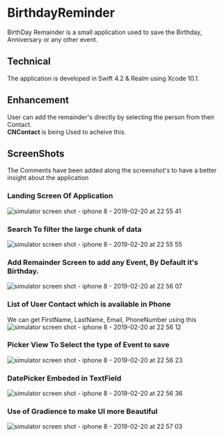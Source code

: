 # BirthdayReminder
BirthDay Remainder is a small application used to save the Birthday, Anniversary or any other event.

## Technical
The application is developed in Swift 4.2 & Realm using Xcode 10.1. 

## Enhancement
User can add the remainder's directly by selecting the person from their Contact. <br>
<B> CNContact </B> is being Used to acheive this.

## ScreenShots
The Comments have been added along the screenshot's to have a better insight about the application <br>

### Landing Screen Of Application
![simulator screen shot - iphone 8 - 2019-02-20 at 22 55 41](https://user-images.githubusercontent.com/47109664/53113036-a30d3980-3566-11e9-9fec-8e5eac098a56.png)
### Search To filter the large chunk of data
![simulator screen shot - iphone 8 - 2019-02-20 at 22 55 55](https://user-images.githubusercontent.com/47109664/53113039-a30d3980-3566-11e9-90e0-996c85161c2a.png)
### Add Remainder Screen to add any Event, By Default it's Birthday.
![simulator screen shot - iphone 8 - 2019-02-20 at 22 56 07](https://user-images.githubusercontent.com/47109664/53113040-a3a5d000-3566-11e9-9cfe-c7b22e2b369a.png)
### List of User Contact which is available in Phone
We can get FirstName, LastName, Email, PhoneNumber using this
![simulator screen shot - iphone 8 - 2019-02-20 at 22 56 12](https://user-images.githubusercontent.com/47109664/53113041-a3a5d000-3566-11e9-9011-728c1ea01699.png)
### Picker View To Select the type of Event to save
![simulator screen shot - iphone 8 - 2019-02-20 at 22 56 23](https://user-images.githubusercontent.com/47109664/53113042-a3a5d000-3566-11e9-833b-3e429ff8bb28.png)
### DatePicker Embeded in TextField
![simulator screen shot - iphone 8 - 2019-02-20 at 22 56 36](https://user-images.githubusercontent.com/47109664/53113043-a3a5d000-3566-11e9-81e8-9c661e93bef9.png)
### Use of Gradience to make UI more Beautiful
![simulator screen shot - iphone 8 - 2019-02-20 at 22 57 03](https://user-images.githubusercontent.com/47109664/53113213-12832900-3567-11e9-9a31-7945379f74a4.png)
